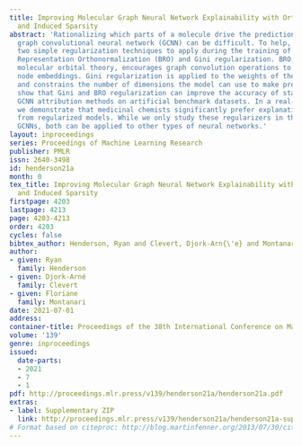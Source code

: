 ```yaml
---
title: Improving Molecular Graph Neural Network Explainability with Orthonormalization
  and Induced Sparsity
abstract: 'Rationalizing which parts of a molecule drive the predictions of a molecular
  graph convolutional neural network (GCNN) can be difficult. To help, we propose
  two simple regularization techniques to apply during the training of GCNNs: Batch
  Representation Orthonormalization (BRO) and Gini regularization. BRO, inspired by
  molecular orbital theory, encourages graph convolution operations to generate orthonormal
  node embeddings. Gini regularization is applied to the weights of the output layer
  and constrains the number of dimensions the model can use to make predictions. We
  show that Gini and BRO regularization can improve the accuracy of state-of-the-art
  GCNN attribution methods on artificial benchmark datasets. In a real-world setting,
  we demonstrate that medicinal chemists significantly prefer explanations extracted
  from regularized models. While we only study these regularizers in the context of
  GCNNs, both can be applied to other types of neural networks.'
layout: inproceedings
series: Proceedings of Machine Learning Research
publisher: PMLR
issn: 2640-3498
id: henderson21a
month: 0
tex_title: Improving Molecular Graph Neural Network Explainability with Orthonormalization
  and Induced Sparsity
firstpage: 4203
lastpage: 4213
page: 4203-4213
order: 4203
cycles: false
bibtex_author: Henderson, Ryan and Clevert, Djork-Arn{\'e} and Montanari, Floriane
author:
- given: Ryan
  family: Henderson
- given: Djork-Arné
  family: Clevert
- given: Floriane
  family: Montanari
date: 2021-07-01
address:
container-title: Proceedings of the 38th International Conference on Machine Learning
volume: '139'
genre: inproceedings
issued:
  date-parts:
  - 2021
  - 7
  - 1
pdf: http://proceedings.mlr.press/v139/henderson21a/henderson21a.pdf
extras:
- label: Supplementary ZIP
  link: http://proceedings.mlr.press/v139/henderson21a/henderson21a-supp.zip
# Format based on citeproc: http://blog.martinfenner.org/2013/07/30/citeproc-yaml-for-bibliographies/
---
```

